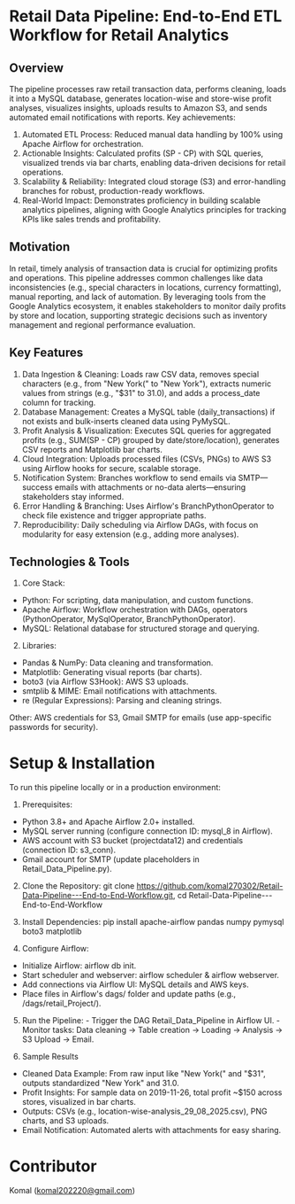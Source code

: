 # Retail Data Pipeline: End-to-End ETL Workflow for Retail Analytics

## Overview 
The pipeline processes raw retail transaction data, performs cleaning, loads it into a MySQL database, generates location-wise and store-wise profit analyses, visualizes insights, uploads results to Amazon S3, and sends automated email notifications with reports.
Key achievements:
1. Automated ETL Process: Reduced manual data handling by 100% using Apache Airflow for orchestration.
2. Actionable Insights: Calculated profits (SP - CP) with SQL queries, visualized trends via bar charts, enabling data-driven decisions for retail operations.
3. Scalability & Reliability: Integrated cloud storage (S3) and error-handling branches for robust, production-ready workflows.
4. Real-World Impact: Demonstrates proficiency in building scalable analytics pipelines, aligning with Google Analytics principles for tracking KPIs like sales trends and profitability.

## Motivation
In retail, timely analysis of transaction data is crucial for optimizing profits and operations. This pipeline addresses common challenges like data inconsistencies (e.g., special characters in locations, currency formatting), manual reporting, and lack of automation. By leveraging tools from the Google Analytics ecosystem, it enables stakeholders to monitor daily profits by store and location, supporting strategic decisions such as inventory management and regional performance evaluation.

## Key Features
1. Data Ingestion & Cleaning: Loads raw CSV data, removes special characters (e.g., from "New York(" to "New York"), extracts numeric values from strings (e.g., "$31" to 31.0), and adds a process_date column for tracking.
2. Database Management: Creates a MySQL table (daily_transactions) if not exists and bulk-inserts cleaned data using PyMySQL.
3. Profit Analysis & Visualization: Executes SQL queries for aggregated profits (e.g., SUM(SP - CP) grouped by date/store/location), generates CSV reports and Matplotlib bar charts.
4. Cloud Integration: Uploads processed files (CSVs, PNGs) to AWS S3 using Airflow hooks for secure, scalable storage.
5. Notification System: Branches workflow to send emails via SMTP—success emails with attachments or no-data alerts—ensuring stakeholders stay informed.
6. Error Handling & Branching: Uses Airflow's BranchPythonOperator to check file existence and trigger appropriate paths.
7. Reproducibility: Daily scheduling via Airflow DAGs, with focus on modularity for easy extension (e.g., adding more analyses).

## Technologies & Tools

1. Core Stack:
- Python: For scripting, data manipulation, and custom functions.
- Apache Airflow: Workflow orchestration with DAGs, operators (PythonOperator, MySqlOperator, BranchPythonOperator).
- MySQL: Relational database for structured storage and querying.

2. Libraries:
- Pandas & NumPy: Data cleaning and transformation.
- Matplotlib: Generating visual reports (bar charts).
- boto3 (via Airflow S3Hook): AWS S3 uploads.
- smtplib & MIME: Email notifications with attachments.
- re (Regular Expressions): Parsing and cleaning strings.

Other: AWS credentials for S3, Gmail SMTP for emails (use app-specific passwords for security).

# Setup & Installation
To run this pipeline locally or in a production environment:
1. Prerequisites:
- Python 3.8+ and Apache Airflow 2.0+ installed.
- MySQL server running (configure connection ID: mysql_8 in Airflow).
- AWS account with S3 bucket (projectdata12) and credentials (connection ID: s3_conn).
- Gmail account for SMTP (update placeholders in Retail_Data_Pipeline.py).

2. Clone the Repository: git clone https://github.com/komal270302/Retail-Data-Pipeline---End-to-End-Workflow.git, 
                         cd Retail-Data-Pipeline---End-to-End-Workflow

3. Install Dependencies: pip install apache-airflow pandas numpy pymysql boto3 matplotlib

4. Configure Airflow:
- Initialize Airflow: airflow db init.
- Start scheduler and webserver: airflow scheduler & airflow webserver.
- Add connections via Airflow UI: MySQL details and AWS keys.
- Place files in Airflow's dags/ folder and update paths (e.g., /dags/retail_Project/).

5. Run the Pipeline: - Trigger the DAG Retail_Data_Pipeline in Airflow UI.
                     - Monitor tasks: Data cleaning → Table creation → Loading → Analysis → S3 Upload → Email.

7. Sample Results
- Cleaned Data Example: From raw input like "New York(" and "$31", outputs standardized "New York" and 31.0.
- Profit Insights: For sample data on 2019-11-26, total profit ~$150 across stores, visualized in bar charts.
- Outputs: CSVs (e.g., location-wise-analysis_29_08_2025.csv), PNG charts, and S3 uploads.
- Email Notification: Automated alerts with attachments for easy sharing.

# Contributor 
Komal (komal202220@gmail.com)
